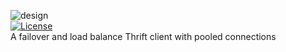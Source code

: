 ![design](https://github.com/cyfonly/ThriftJ/blob/master/ThriftJ.png "ThriftJ")  
[![License](https://img.shields.io/badge/License-Apache%202.0-blue.svg)](https://github.com/cyfonly/ThriftJ/blob/master/LICENSE)  
A failover and load balance Thrift client with pooled connections
